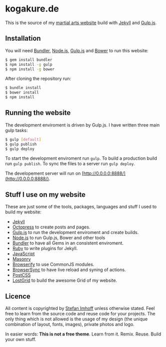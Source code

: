 # kogakure.de

This is the source of my [martial arts website](http://kogakure.de/) build with [Jekyll](http://jekyllrb.com/) and [Gulp.js](http://gulpjs.com/).

## Installation

You will need [Bundler](http://bundler.io/), [Node.js](http://nodejs.org/), [Gulp.js](http://gulpjs.com/) and [Bower](http://bower.io/) to run this website:

```sh
$ gem install bundler
$ npm install -g gulp
$ npm install -g bower
```

After cloning the repository run:

```sh
$ bundle install
$ bower install
$ npm install
```

## Running the website

The development enviroment is driven by Gulp.js. I have written three main gulp tasks:

```sh
$ gulp [default]
$ gulp publish
$ gulp deploy
```

To start the development enviroment run `gulp`. To build a production build run `gulp publish`. To sync the files to a server run `gulp deploy`.

The developement server will run on [http://0.0.0.0:8888/](http://0.0.0.0:8888/).

## Stuff I use on my website

These are just some of the tools, packages, languages and stuff I used to build my website:

- [Jekyll](http://jekyllrb.com/)
- [Octopress](https://github.com/octopress/octopress) to create posts and pages.
- [Gulp.js](http://gulpjs.com/) to run the development enviroment and create builds.
- [Node.js](http://nodejs.org/) to run Gulp.js, Bower and other tools
- [Bundler](http://bundler.io/) to have all Gems in an consistent enviroment.
- [Ruby](https://www.ruby-lang.org/) to write plugins for Jekyll.
- [JavaScript](https://developer.mozilla.org/docs/Web/JavaScript)
- [Masonry](http://masonry.desandro.com/)
- [Browserify](http://browserify.org/) to use CommonJS modules.
- [BrowserSync](http://www.browsersync.io/) to have live reload and syning of actions.
- [PostCSS](https://github.com/postcss/postcss)
- [LostGrid](https://github.com/corysimmons/lost) to build the awesome Grid of my website.

## Licence
All content is copyrighted by [Stefan Imhoff](http://stefanimhoff.de) unless otherwise stated. Feel free to learn from the source code and reuse code for your projects. The only thing which is not allowed is the usage of my design (the unique combination of layout, fonts, images), private photos and logo.

In easier words: **This is not a free theme**. Learn from it. Remix. Reuse. Build your own stuff.
